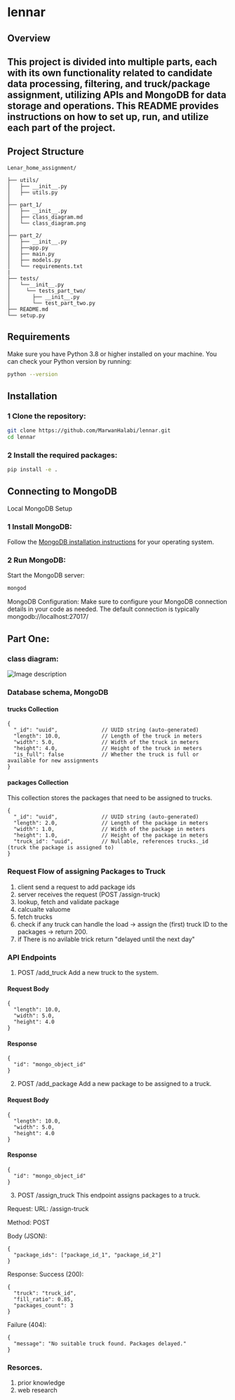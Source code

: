 # lennar

## Overview

This project is divided into multiple parts, each with its own functionality related to candidate data processing, filtering, and truck/package assignment, utilizing APIs and MongoDB for data storage and operations. This README provides instructions on how to set up, run, and utilize each part of the project.
---

## Project Structure

```
Lenar_home_assignment/

├── utils/
│   ├── __init__.py
│   ├── utils.py
│
├── part_1/
│   ├── __init__.py
│   ├── class_diagram.md
│   └── class_diagram.png
│
├── part_2/
│   ├── __init__.py
│   ├──app.py
│   ├── main.py
│   ├── models.py
│   └── requirements.txt
|
├── tests/
│   └──__init__.py
│     └── tests_part_two/
│       ├── __init__.py
│       └── test_part_two.py
├── README.md
└── setup.py
```

## Requirements

Make sure you have Python 3.8 or higher installed on your machine. You can check your Python version by running:

```bash
python --version
```

## Installation

### 1 Clone the repository:
```bash
git clone https://github.com/MarwanHalabi/lennar.git
cd lennar
```

### 2 Install the required packages:
```bash
pip install -e .
```

## Connecting to MongoDB

Local MongoDB Setup
### 1 Install MongoDB:

Follow the [MongoDB installation instructions](https://www.mongodb.com/docs/manual/installation/) for your operating system.

### 2 Run MongoDB:

Start the MongoDB server:
```bash
mongod
```
MongoDB Configuration:
Make sure to configure your MongoDB connection details in your code as needed. The default connection is typically mongodb://localhost:27017/


## Part One:

### class diagram:
![Image description](https://github.com/MarwanHalabi/lennar/blob/main/part_one/classDiagram.png
)

### Database schema, MongoDB
#### trucks Collection
```
{
  "_id": "uuid",              // UUID string (auto-generated)
  "length": 10.0,             // Length of the truck in meters
  "width": 5.0,               // Width of the truck in meters
  "height": 4.0,              // Height of the truck in meters
  "is_full": false            // Whether the truck is full or available for new assignments
}

```

#### packages Collection
This collection stores the packages that need to be assigned to trucks.
```
{
  "_id": "uuid",              // UUID string (auto-generated)
  "length": 2.0,              // Length of the package in meters
  "width": 1.0,               // Width of the package in meters
  "height": 1.0,              // Height of the package in meters
  "truck_id": "uuid",         // Nullable, references trucks._id (truck the package is assigned to)
}

```

### Request Flow of assigning Packages to Truck 
1. client send a request to add package ids
2. server receives the request (POST /assign-truck)
3. lookup, fetch and validate package
4. calcualte valuome
5. fetch trucks
6. check if any truck can handle the load -> assign the (first) truck ID to the packages -> return 200.
7. if There is no avilable trick return "delayed until the next day"



### API Endpoints
1. POST /add_truck
Add a new truck to the system.
#### Request Body
```
{
  "length": 10.0,
  "width": 5.0,
  "height": 4.0
}
```
#### Response
```
{
  "id": "mongo_object_id"
}
```

2. POST /add_package
Add a new package to be assigned to a truck.
#### Request Body
```
{
  "length": 10.0,
  "width": 5.0,
  "height": 4.0
}
```
#### Response
```
{
  "id": "mongo_object_id"
}
```

3. POST /assign_truck
This endpoint assigns packages to a truck.

Request:
URL: /assign-truck

Method: POST

Body (JSON):
```
{
  "package_ids": ["package_id_1", "package_id_2"]
}
```
Response:
Success (200):

```
{
  "truck": "truck_id",
  "fill_ratio": 0.85,
  "packages_count": 3
}
```
Failure (404):

```
{
  "message": "No suitable truck found. Packages delayed."
}
```

### Resorces.
1. prior knowledge
2. web research
